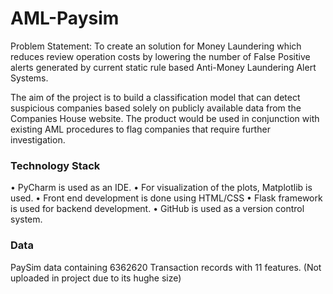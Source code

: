 # AML-Paysim
Problem Statement:
To create an solution for Money Laundering which reduces review operation costs by lowering the number of False Positive alerts generated by current static rule based Anti-Money Laundering Alert Systems. 

The aim of the project is to build a classification model that can detect suspicious companies based solely on publicly available data from the Companies House website. The product would be used in conjunction with existing AML procedures to flag companies that require further investigation.

### Technology Stack
•	PyCharm is used as an IDE.
•	For visualization of the plots, Matplotlib is used.
•	Front end development is done using HTML/CSS
•	Flask framework is used for backend development.
•	GitHub is used as a version control system.

### Data
PaySim data containing 6362620 Transaction records with 11 features. (Not uploaded in project due to its hughe size)

